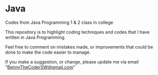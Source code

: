 # Java

Codes from Java Programming 1 & 2 class in college

This repository is to highlight coding techniques and codes that I have written in Java Programming.

Feel free to comment on mistakes made, or improvements that could be done to make the code easier to manage. 

If you make a suggestion, or change, please update me via email "BennyTheCoderSW@gmail.com"
